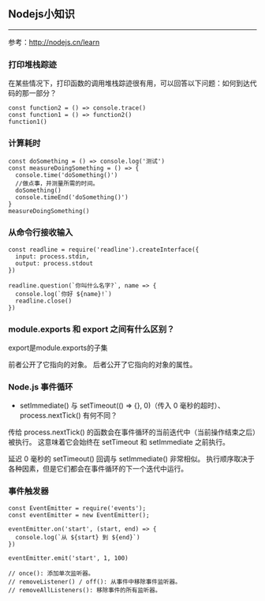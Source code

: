 ## Nodejs小知识

---

参考：http://nodejs.cn/learn

### 打印堆栈踪迹

在某些情况下，打印函数的调用堆栈踪迹很有用，可以回答以下问题：如何到达代码的那一部分？

```
const function2 = () => console.trace()
const function1 = () => function2()
function1()
```


### 计算耗时

```
const doSomething = () => console.log('测试')
const measureDoingSomething = () => {
  console.time('doSomething()')
  //做点事，并测量所需的时间。
  doSomething()
  console.timeEnd('doSomething()')
}
measureDoingSomething()
```

### 从命令行接收输入
```
const readline = require('readline').createInterface({
  input: process.stdin,
  output: process.stdout
})

readline.question(`你叫什么名字?`, name => {
  console.log(`你好 ${name}!`)
  readline.close()
})
```

### module.exports 和 export 之间有什么区别？

export是module.exports的子集

前者公开了它指向的对象。 后者公开了它指向的对象的属性。


### Node.js 事件循环

- setImmediate() 与 setTimeout(() => {}, 0)（传入 0 毫秒的超时）、process.nextTick() 有何不同？

传给 process.nextTick() 的函数会在事件循环的当前迭代中（当前操作结束之后）被执行。 这意味着它会始终在 setTimeout 和 setImmediate 之前执行。

延迟 0 毫秒的 setTimeout() 回调与 setImmediate() 非常相似。 执行顺序取决于各种因素，但是它们都会在事件循环的下一个迭代中运行。

### 事件触发器
```
const EventEmitter = require('events');
const eventEmitter = new EventEmitter();

eventEmitter.on('start', (start, end) => {
  console.log(`从 ${start} 到 ${end}`)
})

eventEmitter.emit('start', 1, 100)

// once(): 添加单次监听器。
// removeListener() / off(): 从事件中移除事件监听器。
// removeAllListeners(): 移除事件的所有监听器。
```
